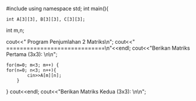 #include <iostream>
using namespace std;
int main(){
  
	int A[3][3], B[3][3], C[3][3];
int m,n;

cout<<"      Program Penjumlahan 2 Matriks\n";
cout<<"      =============================\n"<<endl;
cout<<"Berikan Matriks Pertama (3x3): \n\n";

    for(m=0; m<3; m++) {
	for(n=0; n<3; n++){
            cin>>A[m][n];
        }
 }
    cout<<endl;
	cout<<"Berikan Matriks Kedua (3x3): \n\n";
